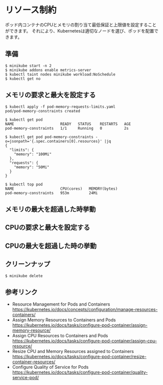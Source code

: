 # リソース制約
ポッド内コンテナのCPUとメモリの割り当て最低保証と上限値を設定することができます。
それにより、Kubernetesは適切なノードを選び、ポッドを配置できます。


## 準備
```
$ minikube start -n 2
$ minikube addons enable metrics-server
$ kubectl taint nodes minikube workload:NoSchedule
$ kubectl get no
```


## メモリの要求と最大を設定する

```
$ kubectl apply -f pod-memory-requests-limits.yaml 
pod/pod-memory-constraints created

$ kubectl get pod
NAME                     READY   STATUS    RESTARTS   AGE
pod-memory-constraints   1/1     Running   0          2s

$ kubectl get pod pod-memory-constraints -o=jsonpath='{.spec.containers[0].resources}' |jq
{
  "limits": {
    "memory": "100Mi"
  },
  "requests": {
    "memory": "50Mi"
  }
}

$ kubectl top pod
NAME                     CPU(cores)   MEMORY(bytes)   
pod-memory-constraints   953m         24Mi        
```

## メモリの最大を超過した時挙動


## CPUの要求と最大を設定する

## CPUの最大を超過した時の挙動





## クリーンナップ
```
$ minikube delete
```

## 参考リンク
- Resource Management for Pods and Containers https://kubernetes.io/docs/concepts/configuration/manage-resources-containers/
- Assign Memory Resources to Containers and Pods https://kubernetes.io/docs/tasks/configure-pod-container/assign-memory-resource/
- Assign CPU Resources to Containers and Pods https://kubernetes.io/docs/tasks/configure-pod-container/assign-cpu-resource/
- Resize CPU and Memory Resources assigned to Containers https://kubernetes.io/docs/tasks/configure-pod-container/resize-container-resources/
- Configure Quality of Service for Pods https://kubernetes.io/docs/tasks/configure-pod-container/quality-service-pod/
